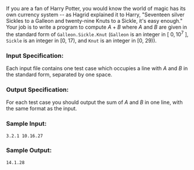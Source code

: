 <!-- Title
A+B in Hogwarts (20)
-->
If you are a fan of Harry Potter, you would know the world of magic has its
own currency system -- as Hagrid explained it to Harry, "Seventeen silver
Sickles to a Galleon and twenty-nine Knuts to a Sickle, it's easy enough."
Your job is to write a program to compute $A+B$ where $A$ and $B$ are given in
the standard form of `Galleon.Sickle.Knut` (`Galleon` is an integer in [ $0,
10^7$ ], `Sickle` is an integer in [0, 17), and `Knut` is an integer in [0,
29)).

### Input Specification:

Each input file contains one test case which occupies a line with $A$ and $B$
in the standard form, separated by one space.

### Output Specification:

For each test case you should output the sum of $A$ and $B$ in one line, with
the same format as the input.

### Sample Input:

    
    
    3.2.1 10.16.27
    

### Sample Output:

    
    
    14.1.28
    

